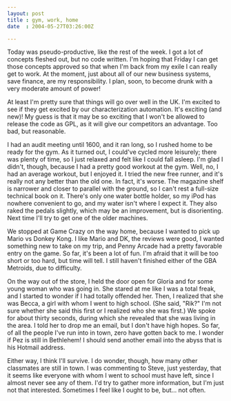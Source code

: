 ```yaml
---
layout: post
title : gym, work, home
date  : 2004-05-27T03:26:00Z

---
```

Today was pseudo-productive, like the rest of the week.  I got a lot of concepts fleshed out, but no code written.  I'm hoping that Friday I can get those concepts approved so that when I'm back from my exile I can really get to work.  At the moment, just about all of our new business systems, save finance, are my responsibility.  I plan, soon, to become drunk with a very moderate amount of power!

At least I'm pretty sure that things will go over well in the UK.  I'm excited to see if they get excited by our characterization automation.  It's exciting (and new)!  My guess is that it may be so exciting that I won't be allowed to release the code as GPL, as it will give our competitors an advantage.  Too bad, but reasonable.

I had an audit meeting until 1600, and it ran long, so I rushed home to be ready for the gym.  As it turned out, I could've cycled more leisurely; there was plenty of time, so I just relaxed and felt like I could fall asleep.  I'm glad I didn't, though, because I had a pretty good workout at the gym.  Well, no, I had an average workout, but I enjoyed it.  I tried the new free runner, and it's really not any better than the old one.  In fact, it's worse.  The magazine shelf is narrower and closer to parallel with the ground, so I can't rest a full-size technical book on it.  There's only one water bottle holder, so my iPod has nowhere convenient to go, and my water isn't where I expect it. They also raked the pedals slightly, which may be an improvement, but is disorienting.  Next time I'll try to get one of the older machines.

We stopped at Game Crazy on the way home, because I wanted to pick up Mario vs Donkey Kong.  I like Mario and DK, the reviews were good, I wanted something new to take on my trip, and Penny Arcade had a pretty favorable entry on the game.  So far, it's been a lot of fun.  I'm afraid that it will be too short or too hard, but time will tell.  I still haven't finished either of the GBA Metroids, due to difficulty.

On the way out of the store, I held the door open for Gloria and for some young woman who was going in.  She stared at me like I was a total freak, and I started to wonder if I had totally offended her.  Then, I realized that she was Becca, a girl with whom I went to high school.  (She said, "Rik?"  I'm not sure whether she said this first or I realized who she was first.)  We spoke for about thirty seconds, during which she revealed that she was living in the area.  I told her to drop me an email, but I don't have high hopes.  So far, of all the people I've run into in town, zero have gotten back to me.  I wonder if Pez is still in Bethlehem!  I should send another email into the abyss that is his Hotmail address.

Either way, I think I'll survive.  I do wonder, though, how many other classmates are still in town.  I was commenting to Steve, just yesterday, that it seems like everyone with whom I went to school must have left, since I almost never see any of them.  I'd try to gather more information, but I'm just not that interested.  Sometimes I feel like I ought to be, but... not often.

